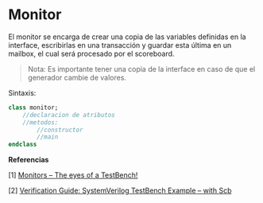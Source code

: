 # Monitor

El monitor se encarga de crear una copia de las variables definidas en la interface, escribirlas en una transacción y guardar esta última en un mailbox, el cual será procesado por el scoreboard.

> Nota: Es importante tener una copia de la interface en caso de que el generador cambie de valores.

Sintaxis:

```systemverilog
class monitor;
    //declaracion de atributos
    //metodos:
    	//constructor
    	//main    
endclass
```



**Referencias**

[1] [Monitors – The eyes of a TestBench!](https://edvlearn.com/monitors-the-eyes-of-a-testbench/)

[2] [Verification Guide: SystemVerilog TestBench Example – with Scb](https://verificationguide.com/systemverilog-examples/systemverilog-testbench-example-with-scb/#Monitor)
